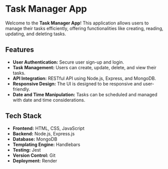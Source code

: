 # Task Manager App

Welcome to the **Task Manager App**! This application allows users to manage their tasks efficiently, offering functionalities like creating, reading, updating, and deleting tasks.

## Features

- **User Authentication:** Secure user sign-up and login.
- **Task Management:** Users can create, update, delete, and view their tasks.
- **API Integration:** RESTful API using Node.js, Express, and MongoDB.
- **Responsive Design:** The UI is designed to be responsive and user-friendly.
- **Date and Time Manipulation:** Tasks can be scheduled and managed with date and time considerations.

## Tech Stack

- **Frontend:** HTML, CSS, JavaScript
- **Backend:** Node.js, Express.js
- **Database:** MongoDB
- **Templating Engine:** Handlebars
- **Testing:** Jest
- **Version Control:** Git
- **Deployment:** Render
